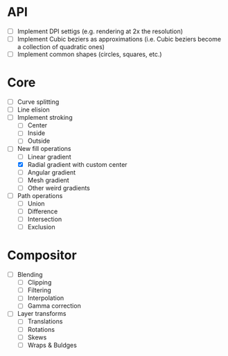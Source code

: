 # API
- [ ] Implement DPI settigs (e.g. rendering at 2x the resolution)
- [ ] Implement Cubic beziers as approximations (i.e. Cubic beziers become a collection of quadratic ones)
- [ ] Implement common shapes (circles, squares, etc.)

# Core
- [ ] Curve splitting
- [ ] Line elision
- [ ] Implement stroking
    - [ ] Center
    - [ ] Inside
    - [ ] Outside
- [ ] New fill operations
    - [ ] Linear gradient
    - [x] Radial gradient with custom center
    - [ ] Angular gradient
    - [ ] Mesh gradient
    - [ ] Other weird gradients
- [ ] Path operations
    - [ ] Union
    - [ ] Difference
    - [ ] Intersection
    - [ ] Exclusion

# Compositor
- [ ] Blending
    - [ ] Clipping
    - [ ] Filtering
    - [ ] Interpolation
    - [ ] Gamma correction
- [ ] Layer transforms
    - [ ] Translations
    - [ ] Rotations
    - [ ] Skews
    - [ ] Wraps & Buldges